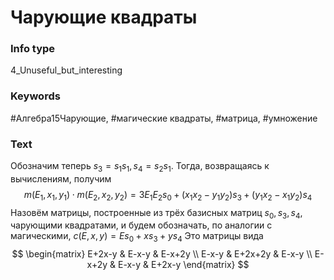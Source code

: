 # Чарующие квадраты
### Info type
4_Unuseful_but_interesting
### Keywords
#Алгебра15Чарующие, #магические квадраты, #матрица, #умножение
### Text
Обозначим теперь $s_3 = s_1s_1, s_4 = s_2s_1$. Тогда, возвращаясь к вычислениям, получим
$$m(E_1, x_1, y_1) \cdot m(E_2, x_2, y_2) = 3E_1E_2s_0 + (x_1x_2 - y_1y_2)s_3 + (y_1x_2 - x_1y_2)s_4$$
Назовём матрицы, построенные из трёх базисных матриц $s_0, s_3, s_4$, чарующими квадратами, и будем обозначать, по аналогии с магическими, $c(E, x, y) = Es_0 + xs_3 + ys_4$
Это матрицы вида
$$
\begin{matrix}
E+2x-y & E-x-y & E-x+2y \\
E-x-y & E+2x+2y & E-x-y \\
E-x+2y & E-x-y & E+2x-y
\end{matrix}
$$